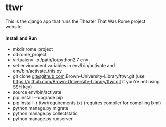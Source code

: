ttwr
====

This is the django app that runs the Theater That Was Rome project website.

#### Install and Run
- mkdir rome_project
- cd rome_project
- virtualenv -p /path/to/python2.7 env
- set environment variables in env/bin/activate and env/bin/activate_this.py
- git clone git@github.com:Brown-University-Library/ttwr.git (use https://github.com/Brown-University-Library/ttwr.git if you're not using SSH key)
- source env/bin/activate
- pip install --upgrade pip
- pip install -r ttwr/requirements.txt (requires compiler for compiling lxml)
- python manage.py migrate
- python manage.py collectstatic
- python manage.py runserver
